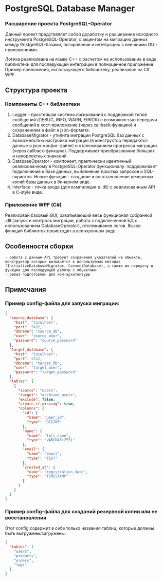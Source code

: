 # PostgreSQL Database Manager

### Расширение проекта PostgreSQL-Operator

Данный проект представляет собой доработку и расширение исходного инструмента PostgreSQL-Operator, с акцентом на миграцию данных между PostgreSQL-базами, логирование и интеграцию с внешними GUI-приложениями.

Логика реализована на языке C++ с расчетом на использование в виде библиотеки для последующей интеграции в полноценное приложение. Пример приложения, использующего библиотеку, реализован на C# WPF.

## Структура проекта

### Компоненты C++ библиотеки

1. Logger - простейшая система логирования с поддержкой типов сообщений (DEBUG, INFO, WARN, ERROR) с возможностью передачи сообщений в хост-приложение (через callback-функцию) и сохранением в файл в json-формате.
2. DatabaseMigrator - утилита миграции PostgreSQL баз данных с возможностью настройки миграции (в конструктор передаются данные о json-конфиг-файле) и отслеживанием прогресса миграции (через callback-функцию). Поддерживает преобразование больших и некорректных значений.
3. DatabaseOperator - компонент, практически идентичный реализованному в PostgreSQL-Operator функционалу: поддерживает подключение к базе данных, выполнение простых запросов и SQL-скриптов. Новые функции - создание и восстановление резервных копий базы данных в бинарном виде.
4. Interface - точка входа (для компиляции в .dll) с реализованным API в C-style виде.

### Приложение WPF (C#)

Реализован базовый GUI, охватывающий весь функционал собранной .dll (запуск и контроль миграции, работа с подключенной БД с использованием DatabaseOperator), отслеживание логов. Вызов функций библиотек происходит в асинхронном виде.

## Особенности сборки

	- работа с данным API требует сохранения указателей на обьекты, конструктор которых вызывается в используемых методах (InitializeDatabaseMigrator, ConnectDatabase), а также их передачу в функции для последующей работы с обьектами
	- релиз подготовлен для x64-архитектуры
	
## Примечания

### Пример config-файла для запуска миграции:

```json
{
  "source_database": {
    "host": "localhost",
    "port": 5432,
    "dbname": "source_db",
    "user": "source_user",
    "password": "source_password"
  },
  "target_database": {
    "host": "localhost",
    "port": 5432,
    "dbname": "target_db",
    "user": "target_user",
    "password": "target_password"
  },
  "tables": [
    {
      "source": "users",
      "target": "archived_users",
      "exclude": false,
      "create_if_missing": true,
      "columns": {
        "id": {
          "name": "user_id",
          "type": "BIGINT"
        },
        "name": {
          "name": "full_name",
          "type": "VARCHAR(255)"
        },
        "email": {
          "name": "email",
          "type": "TEXT"
        },
        "created_at": {
          "name": "registration_date",
          "type": "TIMESTAMP"
        }
      }
    }
  ]
}
```

### Пример config-файла для созданий резервной копии или ее восстановления

Этот config содержит в себе только названия таблиц, которые должны быть выгружены/загружены:

```json
{
  "tables": [
    "users",
    "products",
    "orders",
    "logs"
  ]
}
```
